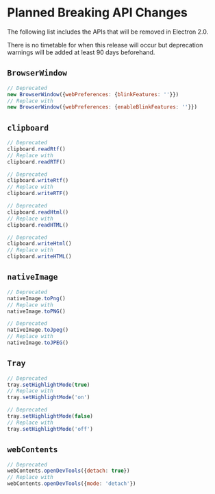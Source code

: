 # Planned Breaking API Changes

The following list includes the APIs that will be removed in Electron 2.0.

There is no timetable for when this release will occur but deprecation
warnings will be added at least 90 days beforehand.

## `BrowserWindow`

```js
// Deprecated
new BrowserWindow({webPreferences: {blinkFeatures: ''}})
// Replace with
new BrowserWindow({webPreferences: {enableBlinkFeatures: ''}})
```

## `clipboard`

```js
// Deprecated
clipboard.readRtf()
// Replace with
clipboard.readRTF()

// Deprecated
clipboard.writeRtf()
// Replace with
clipboard.writeRTF()

// Deprecated
clipboard.readHtml()
// Replace with
clipboard.readHTML()

// Deprecated
clipboard.writeHtml()
// Replace with
clipboard.writeHTML()
```

## `nativeImage`

```js
// Deprecated
nativeImage.toPng()
// Replace with
nativeImage.toPNG()

// Deprecated
nativeImage.toJpeg()
// Replace with
nativeImage.toJPEG()
```

## `Tray`

```js
// Deprecated
tray.setHighlightMode(true)
// Replace with
tray.setHighlightMode('on')

// Deprecated
tray.setHighlightMode(false)
// Replace with
tray.setHighlightMode('off')
```

## `webContents`

```js
// Deprecated
webContents.openDevTools({detach: true})
// Replace with
webContents.openDevTools({mode: 'detach'})
```
